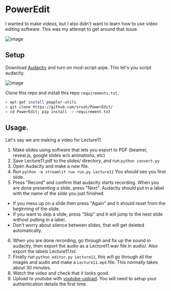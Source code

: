 # PowerEdit

I wanted to make videos, but I also didn't want to learn how to use video editing software. This was my attempt to get around that issue. 

![image](https://github.com/srush/PowerEdit/assets/35882/73da1e11-c6d7-4a51-9fa9-b7b1e917ed49)


## Setup

Download [Audacity](https://www.audacityteam.org/download/) and turn on mod-script-pipe. This let's you script audacity. 

![image](https://github.com/srush/PowerEdit/assets/35882/50b00ef9-c0a0-4a7a-90e9-a772e0b2cf9e)

Clone this repo and install this repo `requirements.txt`. 

```bash
> apt-get install poppler-utils
> git clone https://github.com/srush/PowerEdit/
> cd PowerEdit; pip install -r requirement.txt
```

## Usage. 

Let's say we are making a video for Lecture11.

1) Make slides using software that lets you export to PDF (beamer, reveal.js, google slides w/o animations, etc)
2) Save Lecture11.pdf to the slides/ directory, and run `python convert.py`
3) Open Audacity and make a new file.
4) Run `python -m streamlit run run.py Lecture11` You should see you first slide.
5) Press "Record" and confirm that audacity starts recording.
 When you are done presenting a slide, press "Next". Audactiy should put in a label with the name of the slide you just finished.
  * If you mess up on a slide then press "Again" and it should reset from the beginning of the slide.
  * If you want to skip a slide, press "Skip" and it will jump to the next slide without putting in a label.
  * Don't worry about silence between slides, that will get deleted automatically.
6) When you are done recording, go through and fix up the sound in audacity, then export the audio as a Lecture11.wav file in audio/. Also export the labels Lecture11.txt.
7) Finally run `python editor.py Lecture11`, this will go through all the images and audio and make a `Lecture11.mp4` file. This normally takes about 30 minutes.
8) Watch the video and check that it looks good.
9) Upload to youtube with [youtube-upload](https://github.com/tokland/youtube-upload). You will need to setup your authentication details the first time. 
